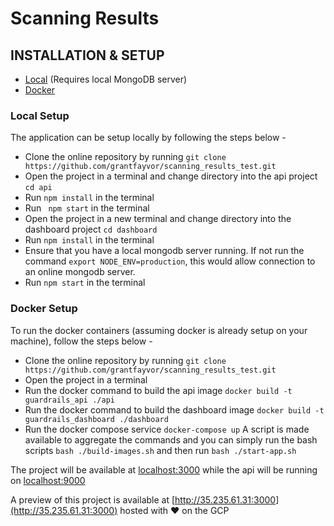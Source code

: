 # Scanning Results

## INSTALLATION & SETUP
* [Local](#local-setup) (Requires local MongoDB server)
* [Docker](#docker-setup)

### Local Setup
The application can be setup locally by following the steps below -   
* Clone the online repository by running ```git clone https://github.com/grantfayvor/scanning_results_test.git```
* Open the project in a terminal and change directory into the api project ```cd api```
* Run ```npm install``` in the terminal
* Run ``` npm start``` in the terminal
* Open the project in a new terminal and change directory into the dashboard project ```cd dashboard```
* Run ```npm install``` in the terminal
* Ensure that you have a local mongodb server running. If not run the command ```export NODE_ENV=production```, this would allow connection to an online mongodb server.
* Run ```npm start``` in the terminal

### Docker Setup
To run the docker containers (assuming docker is already setup on your machine), follow the steps below -   
* Clone the online repository by running ```git clone https://github.com/grantfayvor/scanning_results_test.git```
* Open the project in a terminal
* Run the docker command to build the api image ```docker build -t guardrails_api ./api```
* Run the docker command to build the dashboard image ```docker build -t guardrails_dashboard ./dashboard```
* Run the docker compose service ```docker-compose up```
A script is made available to aggregate the commands and you can simply run the bash scripts
```bash ./build-images.sh``` and then run ```bash ./start-app.sh```

The project will be available at [localhost:3000](localhost:3000) while the api will be running on [localhost:9000](localhost:9000)

A preview of this project is available at [http://35.235.61.31:3000](http://35.235.61.31:3000) hosted with ❤️ on the GCP
